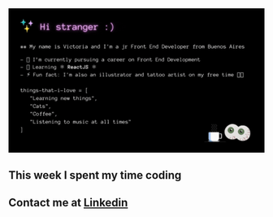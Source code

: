 <img src="./banner.gif">

## This week I spent my time coding

<!--START_SECTION:waka-->
<!--END_SECTION:waka-->

## Contact me at <a href="https://www.linkedin.com/in/victoria-suarez1997/">Linkedin</a>
